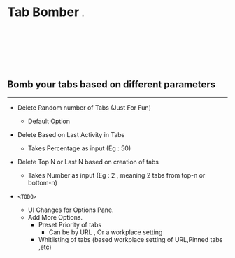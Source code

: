 
# Tab Bomber <img src="https://cdn.icon-icons.com/icons2/1465/PNG/512/409bomb_100833.png" width="3%" height="3%">

## Bomb your tabs based on different parameters
-----

 * Delete Random number of Tabs (Just For Fun)
   * Default Option
 * Delete Based on Last Activity in Tabs  
    * Takes Percentage as input (Eg : 50)
 * Delete Top N or Last N based on creation of tabs 
    * Takes Number as input (Eg : 2 , meaning 2 tabs from top-n or bottom-n)
 
 
 * `<TODO>`
    * UI Changes for Options Pane. 
    * Add More Options. 
      * Preset Priority of tabs
         - Can be by URL , Or a workplace setting 
      * Whitlisting of tabs (based workplace setting of URL,Pinned tabs ,etc)
      
  
